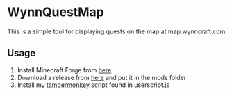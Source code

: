 # WynnQuestMap

This is a simple tool for displaying quests on the map at map.wynncraft.com

## Usage

1. Install Minecraft Forge from [here](https://files.minecraftforge.net/)
2. Download a release from [here](https://github.com/ende124/wynnquestmap/releases) and put it in the mods folder
3. Install my [tampermonkey](https://tampermonkey.net/) script found in userscript.js
